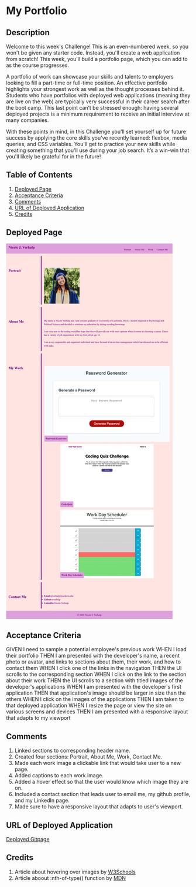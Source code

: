 # My Portfolio

## Description

Welcome to this week's Challenge! This is an even-numbered week, so you won't be given any starter code. Instead, you'll create a web application from scratch! This week, you'll build a portfolio page, which you can add to as the course progresses.

A portfolio of work can showcase your skills and talents to employers looking to fill a part-time or full-time position. An effective portfolio highlights your strongest work as well as the thought processes behind it. Students who have portfolios with deployed web applications (meaning they are live on the web) are typically very successful in their career search after the boot camp. This last point can’t be stressed enough: having several deployed projects is a minimum requirement to receive an initial interview at many companies.

With these points in mind, in this Challenge you’ll set yourself up for future success by applying the core skills you've recently learned: flexbox, media queries, and CSS variables. You'll get to practice your new skills while creating something that you'll use during your job search. It’s a win-win that you'll likely be grateful for in the future!

## Table of Contents

1. [Deployed Page](#deployed-page)
2. [Acceptance Criteria](#acceptance-criteria)
3. [Comments](#comments)
4. [URL of Deployed Application](#url-of-deployed-application)
5. [Credits](#credits)

## Deployed Page

<img src="./assets/images/deployed-page.png">

## Acceptance Criteria

GIVEN I need to sample a potential employee's previous work
WHEN I load their portfolio
THEN I am presented with the developer's name, a recent photo or avatar, and links to sections about them, their work, and how to contact them
WHEN I click one of the links in the navigation
THEN the UI scrolls to the corresponding section
WHEN I click on the link to the section about their work
THEN the UI scrolls to a section with titled images of the developer's applications
WHEN I am presented with the developer's first application
THEN that application's image should be larger in size than the others
WHEN I click on the images of the applications
THEN I am taken to that deployed application
WHEN I resize the page or view the site on various screens and devices
THEN I am presented with a responsive layout that adapts to my viewport

## Comments

1. Linked sections to corresponding header name.
2. Created four sections: Portrait, About Me, Work, Contact Me.
3. Made each work image a clickable link that would take user to a new page.
4. Added captions to each work image.
5. Added a hover effect so that the user would know which image they are on.
6. Included a contact section that leads user to email me, my github profile, and my LinkedIn page.
7. Made sure to have a responsive layout that adapts to user's viewport.

## URL of Deployed Application

[Deployed Gitpage](https://nverhulp.github.io/my-portfolio/)

## Credits

1. Article about hovering over images by [W3Schools](https://www.w3schools.com/howto/howto_css_image_overlay.asp)
2. Article aboout :nth-of-type() function by [MDN](https://developer.mozilla.org/en-US/docs/Web/CSS/:nth-of-type)
